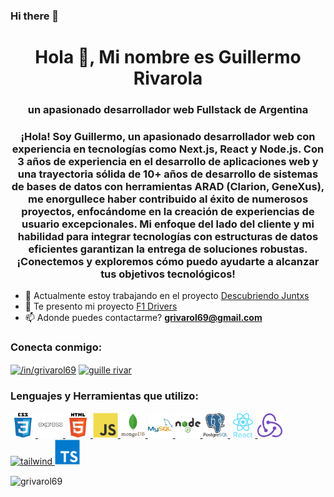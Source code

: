 ### Hi there 👋
<h1 align="center">Hola 👋, Mi nombre es Guillermo Rivarola</h1>
<h3 align="center">un apasionado desarrollador web Fullstack de Argentina</h3>
<h3 align="center">¡Hola! Soy Guillermo, un apasionado desarrollador web con experiencia en tecnologías como Next.js, React y Node.js. Con 3 años de experiencia en el desarrollo de aplicaciones web y una trayectoria sólida de 10+ años de desarrollo de sistemas de bases de datos con herramientas ARAD (Clarion, GeneXus), me enorgullece haber contribuido al éxito de numerosos proyectos, enfocándome en la creación de experiencias de usuario excepcionales. Mi enfoque del lado del cliente y mi habilidad para integrar  tecnologías con estructuras de datos eficientes garantizan la entrega de soluciones robustas. ¡Conectemos y exploremos cómo puedo ayudarte a alcanzar tus objetivos tecnológicos!</h3>

- 🔭 Actualmente estoy trabajando en el proyecto [Descubriendo Juntxs](https://client-gamma-three-32.vercel.app/)
- 🔭 Te presento mi proyecto [F1 Drivers](https://github.com/Grivarol69/drivers)
- 📫 Adonde puedes contactarme?  **grivarol69@gmail.com**

<h3 align="left">Conecta conmigo:</h3>
<p align="left">
<a href="https://linkedin.com/in//in/grivarol69" target="blank"><img align="center" src="https://raw.githubusercontent.com/rahuldkjain/github-profile-readme-generator/master/src/images/icons/Social/linked-in-alt.svg" alt="/in/grivarol69" height="30" width="40" /></a>
<a href="https://fb.com/guille rivar" target="blank"><img align="center" src="https://raw.githubusercontent.com/rahuldkjain/github-profile-readme-generator/master/src/images/icons/Social/facebook.svg" alt="guille rivar" height="30" width="40" /></a>
</p>

<h3 align="left">Lenguajes y Herramientas que utilizo:</h3>
<p align="left"> <a href="https://www.w3schools.com/css/" target="_blank" rel="noreferrer"> <img src="https://raw.githubusercontent.com/devicons/devicon/master/icons/css3/css3-original-wordmark.svg" alt="css3" width="40" height="40"/> </a> <a href="https://expressjs.com" target="_blank" rel="noreferrer"> <img src="https://raw.githubusercontent.com/devicons/devicon/master/icons/express/express-original-wordmark.svg" alt="express" width="40" height="40"/> </a> <a href="https://www.w3.org/html/" target="_blank" rel="noreferrer"> <img src="https://raw.githubusercontent.com/devicons/devicon/master/icons/html5/html5-original-wordmark.svg" alt="html5" width="40" height="40"/> </a> <a href="https://developer.mozilla.org/en-US/docs/Web/JavaScript" target="_blank" rel="noreferrer"> <img src="https://raw.githubusercontent.com/devicons/devicon/master/icons/javascript/javascript-original.svg" alt="javascript" width="40" height="40"/> </a> <a href="https://www.mongodb.com/" target="_blank" rel="noreferrer"> <img src="https://raw.githubusercontent.com/devicons/devicon/master/icons/mongodb/mongodb-original-wordmark.svg" alt="mongodb" width="40" height="40"/> </a> <a href="https://www.mysql.com/" target="_blank" rel="noreferrer"> <img src="https://raw.githubusercontent.com/devicons/devicon/master/icons/mysql/mysql-original-wordmark.svg" alt="mysql" width="40" height="40"/> </a> <a href="https://nodejs.org" target="_blank" rel="noreferrer"> <img src="https://raw.githubusercontent.com/devicons/devicon/master/icons/nodejs/nodejs-original-wordmark.svg" alt="nodejs" width="40" height="40"/> </a> <a href="https://www.postgresql.org" target="_blank" rel="noreferrer"> <img src="https://raw.githubusercontent.com/devicons/devicon/master/icons/postgresql/postgresql-original-wordmark.svg" alt="postgresql" width="40" height="40"/> </a> <a href="https://reactjs.org/" target="_blank" rel="noreferrer"> <img src="https://raw.githubusercontent.com/devicons/devicon/master/icons/react/react-original-wordmark.svg" alt="react" width="40" height="40"/> </a> <a href="https://redux.js.org" target="_blank" rel="noreferrer"> <img src="https://raw.githubusercontent.com/devicons/devicon/master/icons/redux/redux-original.svg" alt="redux" width="40" height="40"/> </a> <a href="https://tailwindcss.com/" target="_blank" rel="noreferrer"> <img src="https://www.vectorlogo.zone/logos/tailwindcss/tailwindcss-icon.svg" alt="tailwind" width="40" height="40"/> </a> <a href="https://www.typescriptlang.org/" target="_blank" rel="noreferrer"> <img src="https://raw.githubusercontent.com/devicons/devicon/master/icons/typescript/typescript-original.svg" alt="typescript" width="40" height="40"/> </a> </p>

<p><img align="center" src="https://github-readme-stats.vercel.app/api/top-langs?username=grivarol69&show_icons=true&locale=en&layout=compact" alt="grivarol69" /></p>
